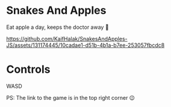 
# Snakes And Apples

Eat apple a day, keeps the doctor away 🍎



https://github.com/KaifHalak/SnakesAndApples-JS/assets/131174445/10cadae1-d51b-4b1a-b7ee-253057fbcdc8




# Controls
WASD





PS: The link to the game is in the top right corner 😉

